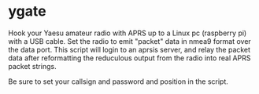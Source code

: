 # ygate

Hook your Yaesu amateur radio with APRS up to a Linux pc (raspberry pi) with
a USB cable.  Set the radio to emit "packet" data in nmea9 format over the
data port.  This script will login to an aprsis server, and relay the
packet data after reformatting the reduculous output from the radio into
real APRS packet strings.

Be sure to set your callsign and password and position in the script.


